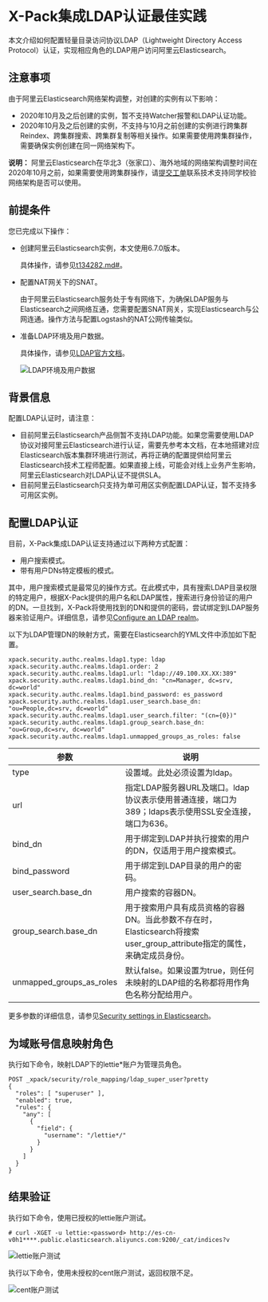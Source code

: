 # X-Pack集成LDAP认证最佳实践

本文介绍如何配置轻量目录访问协议LDAP（Lightweight Directory Access Protocol）认证，实现相应角色的LDAP用户访问阿里云Elasticsearch。

## 注意事项

由于阿里云Elasticsearch网络架构调整，对创建的实例有以下影响：

-   2020年10月及之后创建的实例，暂不支持Watcher报警和LDAP认证功能。
-   2020年10月及之后创建的实例，不支持与10月之前创建的实例进行跨集群Reindex、跨集群搜索、跨集群复制等相关操作。如果需要使用跨集群操作，需要确保实例创建在同一网络架构下。

**说明：** 阿里云Elasticsearch在华北3（张家口）、海外地域的网络架构调整时间在2020年10月之前，如果需要使用跨集群操作，请[提交工单](https://workorder-intl.console.aliyun.com/console.htm)联系技术支持同学校验网络架构是否可以使用。

## 前提条件

您已完成以下操作：

-   创建阿里云Elasticsearch实例，本文使用6.7.0版本。

    具体操作，请参见[t134282.md\#](/intl.zh-CN/Elasticsearch/管理实例/创建阿里云Elasticsearch实例.md)。

-   配置NAT网关下的SNAT。

    由于阿里云Elasticsearch服务处于专有网络下，为确保LDAP服务与Elasticsearch之间网络互通，您需要配置SNAT网关，实现Elasticsearch与公网连通。操作方法与配置Logstash的NAT公网传输类似。

-   准备LDAP环境及用户数据。

    具体操作，请参见[LDAP官方文档](http://www.openldap.org/doc/admin24/quickstart.html)。

    ![LDAP环境及用户数据](https://static-aliyun-doc.oss-accelerate.aliyuncs.com/assets/img/zh-CN/7212659951/p76477.png)


## 背景信息

配置LDAP认证时，请注意：

-   目前阿里云Elasticsearch产品侧暂不支持LDAP功能。如果您需要使用LDAP协议对接阿里云Elasticsearch进行认证，需要先参考本文档，在本地搭建对应Elasticsearch版本集群环境进行测试，再将正确的配置提供给阿里云Elasticsearch技术工程师配置。如果直接上线，可能会对线上业务产生影响，阿里云Elasticsearch对LDAP认证不提供SLA。
-   目前阿里云Elasticsearch只支持为单可用区实例配置LDAP认证，暂不支持多可用区实例。

## 配置LDAP认证

目前，X-Pack集成LDAP认证支持通过以下两种方式配置：

-   用户搜索模式。
-   带有用户DNs特定模板的模式。

其中，用户搜索模式是最常见的操作方式。在此模式中，具有搜索LDAP目录权限的特定用户，根据X-Pack提供的用户名和LDAP属性，搜索进行身份验证的用户的DN。一旦找到，X-Pack将使用找到的DN和提供的密码，尝试绑定到LDAP服务器来验证用户。详细信息，请参见[Configure an LDAP realm](https://www.elastic.co/guide/en/elasticsearch/reference/6.7/configuring-ldap-realm.html)。

以下为LDAP管理DN的映射方式，需要在Elasticsearch的YML文件中添加如下配置。

```
xpack.security.authc.realms.ldap1.type: ldap
xpack.security.authc.realms.ldap1.order: 2
xpack.security.authc.realms.ldap1.url: "ldap://49.100.XX.XX:389"
xpack.security.authc.realms.ldap1.bind_dn: "cn=Manager, dc=srv, dc=world"
xpack.security.authc.realms.ldap1.bind_password: es_password
xpack.security.authc.realms.ldap1.user_search.base_dn: "ou=People,dc=srv, dc=world"
xpack.security.authc.realms.ldap1.user_search.filter: "(cn={0})"
xpack.security.authc.realms.ldap1.group_search.base_dn: "ou=Group,dc=srv, dc=world"
xpack.security.authc.realms.ldap1.unmapped_groups_as_roles: false
```

|参数|说明|
|--|--|
|type|设置域。此处必须设置为ldap。|
|url|指定LDAP服务器URL及端口。ldap协议表示使用普通连接，端口为389；ldaps表示使用SSL安全连接，端口为636。|
|bind\_dn|用于绑定到LDAP并执行搜索的用户的DN，仅适用于用户搜索模式。|
|bind\_password|用于绑定到LDAP目录的用户的密码。|
|user\_search.base\_dn|用户搜索的容器DN。|
|group\_search.base\_dn|用于搜索用户具有成员资格的容器DN。当此参数不存在时，Elasticsearch将搜索user\_group\_attribute指定的属性，来确定成员身份。|
|unmapped\_groups\_as\_roles|默认false。如果设置为true，则任何未映射的LDAP组的名称都将用作角色名称分配给用户。|

更多参数的详细信息，请参见[Security settings in Elasticsearch](https://www.elastic.co/guide/en/elasticsearch/reference/6.7/security-settings.html#ref-ldap-settings)。

## 为域账号信息映射角色

执行如下命令，映射LDAP下的lettie\*账户为管理员角色。

```
POST _xpack/security/role_mapping/ldap_super_user?pretty
{
  "roles": [ "superuser" ],
  "enabled": true,
  "rules": {
    "any": [
      {
        "field": {
          "username": "/lettie*/"
        }
      }
    ]
  }
}
```

## 结果验证

执行如下命令，使用已授权的lettie账户测试。

```
# curl -XGET -u lettie:<password> http://es-cn-v0h1****.public.elasticsearch.aliyuncs.com:9200/_cat/indices?v
```

![lettie账户测试](https://static-aliyun-doc.oss-accelerate.aliyuncs.com/assets/img/zh-CN/7212659951/p76483.png)

执行以下命令，使用未授权的cent账户测试，返回权限不足。

![cent账户测试](https://static-aliyun-doc.oss-accelerate.aliyuncs.com/assets/img/zh-CN/7212659951/p76484.png)

